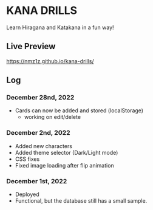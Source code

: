 # KANA DRILLS
Learn Hiragana and Katakana in a fun way!

## Live Preview
https://nmz1z.github.io/kana-drills/

## Log
### December 28nd, 2022
- Cards can now be added and stored (localStorage)
    - working on edit/delete

### December 2nd, 2022
- Added new characters
- Added theme selector (Dark/Light mode)
- CSS fixes
- Fixed image loading after flip animation

### December 1st, 2022

- Deployed
- Functional, but the database still has a small sample.

